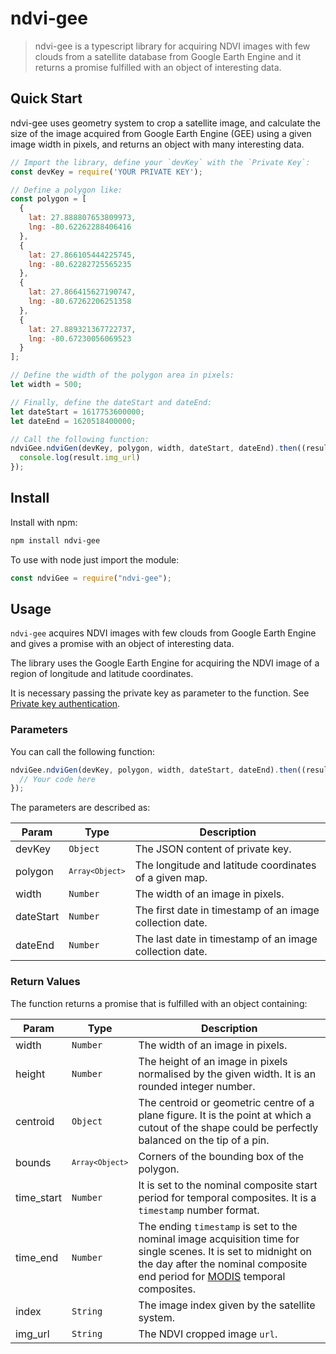 # ndvi-gee
> ndvi-gee is a typescript library for acquiring NDVI images with few clouds from a satellite database from Google Earth Engine and it returns a promise fulfilled with an object of interesting data.

## Quick Start

ndvi-gee uses geometry system to crop a satellite image, and calculate the size of the image acquired from Google Earth Engine (GEE) using a given image width in pixels, and returns an object with many interesting data.


```js
// Import the library, define your `devKey` with the `Private Key`:
const devKey = require('YOUR PRIVATE KEY');

// Define a polygon like:
const polygon = [
  {
    lat: 27.888807653809973,
    lng: -80.62262288406416
  },
  {
    lat: 27.866105444225745,
    lng: -80.62282725565235
  },
  {
    lat: 27.866415627190747,
    lng: -80.67262206251358
  },
  {
    lat: 27.889321367722737,
    lng: -80.67230056069523
  }
];

// Define the width of the polygon area in pixels:
let width = 500;

// Finally, define the dateStart and dateEnd:
let dateStart = 1617753600000;
let dateEnd = 1620518400000;

// Call the following function:
ndviGee.ndviGen(devKey, polygon, width, dateStart, dateEnd).then((result) => {
  console.log(result.img_url)
});
```

## Install

Install with npm:

```bash
npm install ndvi-gee
```

To use with node just import the module:

```js
const ndviGee = require("ndvi-gee");
```

## Usage

`ndvi-gee` acquires NDVI images with few clouds from Google Earth Engine and gives a promise with an object of interesting data.

The library uses the Google Earth Engine for acquiring the NDVI image of a region of longitude and latitude coordinates.

It is necessary passing the private key as parameter to the function. See [Private key authentication](https://developers.google.com/earth-engine/apidocs/ee-data-authenticateviaprivatekey?hl=en).

### Parameters

You can call the following function:

```typescript
ndviGee.ndviGen(devKey, polygon, width, dateStart, dateEnd).then((result) => {
  // Your code here
});
```
The parameters are described as:

| Param       | Type                         | Description                                                  |
| ----------- | ---------------------------- | ------------------------------------------------------------ |
| devKey      | <code>Object</code>          | The JSON content of private key.                             |
| polygon     | <code>`Array<Object>`</code> | The longitude and latitude coordinates of a given map.       |
| width       | <code>Number</code>          | The width of an image in pixels.                             |
| dateStart   | <code>Number</code>          | The first date in timestamp of an image collection date.     |
| dateEnd     | <code>Number</code>          | The last date in timestamp of an image collection date.      |

### Return Values

The function returns a promise that is fulfilled with an object containing:

| Param       | Type                   | Description                                                                                                                                                                                                                          |
| ----------- | ---------------------- | ------------------------------------------------------------------------------------------------------------------------------------------------------------------------------------------------------------------------------------ |
| width       | <code>Number</code>    | The width of an image in pixels.                                                                                                                                                                                                     |
| height      | <code>Number</code>    | The height of an image in pixels normalised by the given width. It is an rounded integer number.                                                                                                                                     |
| centroid    | <code>Object</code>    | The centroid or geometric centre of a plane figure. It is the point at which a cutout of the shape could be perfectly balanced on the tip of a pin.                                                                                  |
| bounds      | <code>`Array<Object>`</code>  | Corners of the bounding box of the polygon.                                                                                                                                                                                          |
| time_start  | <code>Number</code>    | It is set to the nominal composite start period for temporal composites. It is a `timestamp` number format.                                                                                                                          |
| time_end    | <code>Number</code>    | The ending `timestamp` is set to the nominal image acquisition time for single scenes. It is set to midnight on the day after the nominal composite end period for [MODIS](https://modis.gsfc.nasa.gov/) temporal composites. |
| index       | <code>String</code>    | The image index given by the satellite system.                                                                                                                                                                                           |
| img_url     | <code>String</code>    | The NDVI cropped image `url`.                                                                                                                                                                                                        |
